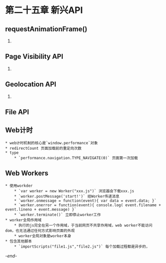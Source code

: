 # 第二十五章 新兴API

## requestAnimationFrame()
1.

## Page Visibility API
1.

## Geolocation API
1.

## File API

## Web计时
	* web计时机制的核心是`window.performance`对象
	* redirectCount 页面加载前的重定向次数
	* type
		* `performance.navigation.TYPE_NAVIGATE(0)` 页面第一次加载

## Web Workers
	* 使用workder
		* `var worker = new Worker("xxx.js")` 浏览器会下载xxx.js
		* `worker.postMessage('start!')` 给Worker传递消息
		* `worker.onmessage = function(event){ var data = event.data; }`
		* `worker.onerror = function(event){ console.log( event.filename + event.lineno + event.message) }`
		* `worker.terminate()` 立即停止worker工作
	* worker全局作用域
		* 执行的js完全在另一个作用域，于当前网页不共享作用域，web worker不能访问dom，也无法通过任何方式影响页面的外观
		* worker全局对象是worker本身
	* 包含其他脚本
		* `importScripts("file1.js","file2.js")` 每个加载过程都是异步的，

*-end-*

